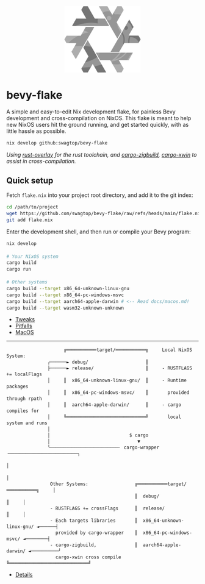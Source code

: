 <div align="center"> <img src="bevy-flake.svg" width="200"/> </div>

# bevy-flake

A simple and easy-to-edit Nix development flake,
for painless Bevy development and cross-compilation on NixOS.
This flake is meant to help new NixOS users hit the ground running,
and get started quickly, with as little hassle as possible.

```sh
nix develop github:swagtop/bevy-flake
```

*Using [rust-overlay][overlay] for the rust toolchain,
and [cargo-zigbuild][zigbuild], [cargo-xwin](xwin) to assist in
cross-compilation.*

[overlay]: https://github.com/oxalica/rust-overlay/
[zigbuild]: https://github.com/rust-cross/cargo-zigbuild
[xwin]: https://github.com/rust-cross/cargo-xwin

## Quick setup

Fetch `flake.nix` into your project root directory, and add it to the git index:

```sh
cd /path/to/project
wget https://github.com/swagtop/bevy-flake/raw/refs/heads/main/flake.nix
git add flake.nix
```

Enter the development shell, and then run or compile your Bevy program:

```sh
nix develop

# Your NixOS system
cargo build
cargo run

# Other systems
cargo build --target x86_64-unknown-linux-gnu
cargo build --target x86_64-pc-windows-msvc
cargo build --target aarch64-apple-darwin # <-- Read docs/macos.md!
cargo build --target wasm32-unknown-unknown
```

- [Tweaks](docs/tweaks.md)
- [Pitfalls](docs/pitfalls.md)
- [MacOS](docs/macos.md)

---
```
                     ╔═══════════target/═══════════╗     Local NixOS System: 
               ╭──────► debug/                     ║     
               ├──────► release/                   ║     - RUSTFLAGS += localFlags
               │     ║  x86_64-unknown-linux-gnu/  ║     - Runtime packages 
               │     ║  x86_64-pc-windows-msvc/    ║       provided through rpath 
               │     ║  aarch64-apple-darwin/      ║     - cargo compiles for 
               │     ╚═════════════════════════════╝       local system and runs
               │
               │                             $ cargo
               │                                ▼
               ╰─────────────────────────╴ cargo-wrapper ╶─────────────────────────╮
                                                                                   │
                                                                                   │
                Other Systems:                 ╔═══════════target/═══════════╗     │
                                               ║  debug/                     ║     │
                - RUSTFLAGS += crossFlags      ║  release/                   ║     │
                - Each targets libraries       ║  x86_64-unknown-linux-gnu/ ◄──────┤
                  provided by cargo-wrapper    ║  x86_64-pc-windows-msvc/ ◄────────┤
                - cargo-zigbuild,              ║  aarch64-apple-darwin/ ◄──────────╯
                  cargo-xwin cross compile     ╚═════════════════════════════╝
```
- [Details](docs/details.md)
